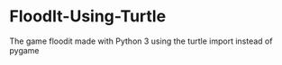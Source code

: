 # FloodIt-Using-Turtle
The game floodit made with Python 3 using the turtle import instead of pygame
